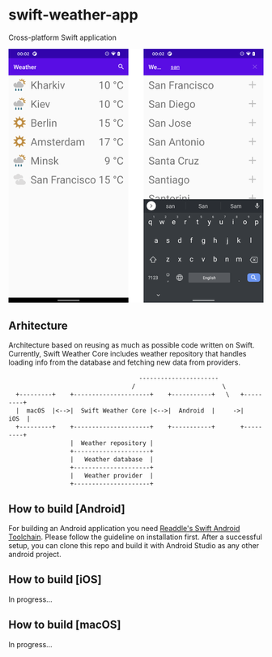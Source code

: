 # swift-weather-app
Cross-platform Swift application 

![GitHub Logo](./doc/device-2020-04-21-000209.png)

## Arhitecture

Architecture based on reusing as much as possible code written on Swift. Currently, Swift Weather Core includes weather repository that handles loading info from the database and fetching new data from providers.

```
                                    ----------------------
                                  /                        \
  +---------+    +---------------------+    +-----------+   \   +---------+
  |  macOS  |<-->|  Swift Weather Core |<-->|  Android  |     ->|    iOS  |
  +---------+    +---------------------+    +-----------+       +---------+
                 |  Weather repository |
                 +---------------------+
                 |   Weather database  |
                 +---------------------+
                 |   Weather provider  |
                 +---------------------+
```



## How to build [Android]

For building an Android application you need [Readdle's Swift Android Toolchain](https://github.com/readdle/swift-android-toolchain#installation). Please follow the guideline on installation first.
After a successful setup, you can clone this repo and build it with Android Studio as any other android project. 



## How to build [iOS]

In progress...


## How to build [macOS]

In progress...
